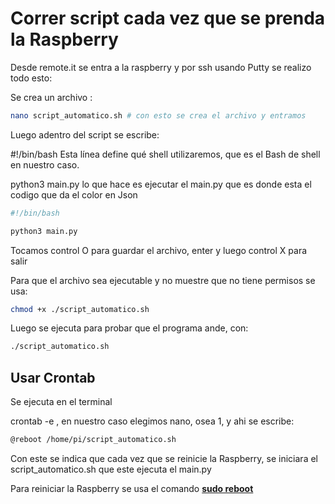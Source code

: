 # Correr script cada vez que se prenda la Raspberry

Desde remote.it se entra a la raspberry y por ssh usando Putty se realizo todo esto:

Se crea un archivo :

```bash
nano script_automatico.sh # con esto se crea el archivo y entramos
```

Luego adentro del script se escribe:

#!/bin/bash  Esta línea define qué shell utilizaremos, que es el Bash de shell en nuestro caso.

python3 main.py lo que hace es ejecutar el main.py que es donde esta el codigo que da el color en Json

```bash
#!/bin/bash 

python3 main.py 
```

Tocamos control O para guardar el archivo, enter y luego control X para salir

Para que el archivo sea ejecutable y no muestre que no tiene permisos se usa:

```bash
chmod +x ./script_automatico.sh
```

Luego se ejecuta para probar que el programa ande, con:

```bash
./script_automatico.sh
```

## Usar Crontab

Se ejecuta en el terminal

crontab -e , en nuestro caso elegimos nano, osea 1, y ahi se escribe:

```bash
@reboot /home/pi/script_automatico.sh
```

Con este se indica que cada vez que se reinicie la Raspberry, se iniciara el script_automatico.sh que este ejecuta el main.py

Para reiniciar la Raspberry se usa el comando **<u>sudo reboot</u>**

